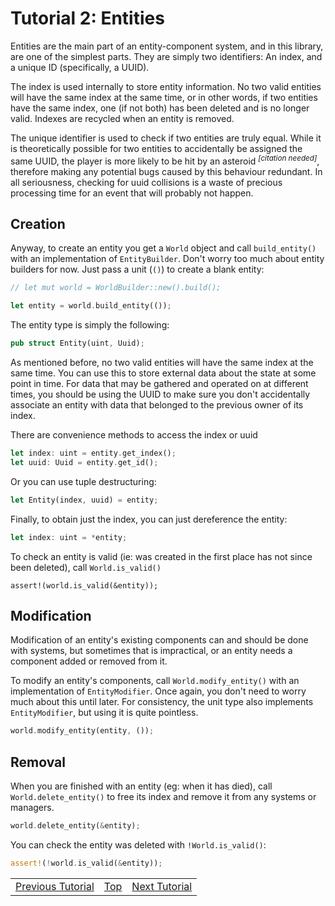 Tutorial 2: Entities
====================
Entities are the main part of an entity-component system, and in this
library, are one of the simplest parts. They are simply two identifiers:
An index, and a unique ID (specifically, a UUID).

The index is used internally to store entity information.
No two valid entities will have the same index at the same time, or in other
words, if two entities have the same index, one (if not both) has been
deleted and is no longer valid.
Indexes are recycled when an entity is removed.

The unique identifier is used to check if two entities are truly equal.
While it is theoretically possible for two entities to accidentally be
assigned the same UUID, the player is more likely to be hit by an asteroid
<sup>_[citation needed]_</sup>, therefore making any potential bugs caused by
this behaviour redundant.
In all seriousness, checking for uuid collisions is a
waste of precious processing time for an event that will probably not happen.

## Creation

Anyway, to create an entity you get a `World` object and call
`build_entity()` with an implementation of `EntityBuilder`. Don't worry too
much about entity builders for now. Just pass a unit (`()`) to create a blank
entity:
```rust
// let mut world = WorldBuilder::new().build();

let entity = world.build_entity(());
```
The entity type is simply the following:
```rust
pub struct Entity(uint, Uuid);
```
As mentioned before, no two valid entities will have the same index at the
same time. You can use this to store external data about the state at some
point in time. For data that may be gathered and operated on at different
times, you should be using the UUID to make sure you don't accidentally
associate an entity with data that belonged to the previous owner of its
index.

There are convenience methods to access the index or uuid
```rust
let index: uint = entity.get_index();
let uuid: Uuid = entity.get_id();
```
Or you can use tuple destructuring:
```rust
let Entity(index, uuid) = entity;
```
Finally, to obtain just the index, you can just dereference the entity:
```rust
let index: uint = *entity;
```
To check an entity is valid (ie: was created in the first place has not since
been deleted), call `World.is_valid()`
```
assert!(world.is_valid(&entity));
```

## Modification

Modification of an entity's existing components can and should be done with
systems, but sometimes that is impractical, or an entity needs a component
added or removed from it.

To modify an entity's components, call `World.modify_entity()` with
an implementation of `EntityModifier`. Once again, you don't need to worry
much about this until later. For consistency, the unit type also implements
`EntityModifier`, but using it is quite pointless.
```rust
world.modify_entity(entity, ());
```

## Removal

When you are finished with an entity (eg: when it has died), call
`World.delete_entity()` to free its index and remove it from any systems or
managers.
```rust
world.delete_entity(&entity);
```
You can check the entity was deleted with `!World.is_valid()`:
```rust
assert!(!world.is_valid(&entity));
```

<table style="width:100%">
<tr>
<td style="text-align:left"><a href="tutorial1.md">Previous Tutorial</a></td>
<td style="text-align:center"><a href="tutorials.md">Top</a></td>
<td style="text-align:right"><a href="tutorial3.md">Next Tutorial</a></td>
</tr>
</table>
